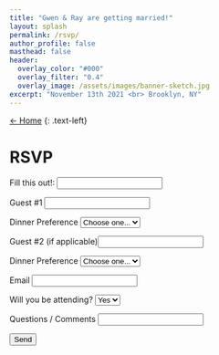 ```yaml
---
title: "Gwen & Ray are getting married!"
layout: splash
permalink: /rsvp/
author_profile: false
masthead: false
header:
  overlay_color: "#000"
  overlay_filter: "0.4"
  overlay_image: /assets/images/banner-sketch.jpg
excerpt: "November 13th 2021 <br> Brooklyn, NY"
---
```


 [<- Home](../index.html)
{: .text-left}

# RSVP  

<form name="rsvp" netlify-honeypot="bot-field" action="/rsvp-success/" netlify>
  <p class="hidden">
    <label>Fill this out!: <input name="bot-field" /></label>
  </p>
  <p>
    <label>Guest #1 <input type="text" name="name" required/></label>
  </p>
  <p>
    <label for="mealpref-01" required>Dinner Preference</label>
    <select class="form-control" id="mealpref-01" name="mealpref-01" required>
          <option value="">Choose one...</option>
          <option value="beef">Beef</option>
          <option value="chicken">Chicken</option>
          <option value="vegetarian">Vegetarian</option>
    </select>  
  </p>
  <p>
    <label>Guest #2 (if applicable)<input type="text" name="plus-one" /></label>
  </p>
  <p>
    <label for="mealpref-02">Dinner Preference</label>
    <select class="form-control" id="mealpref-02" name="mealpref-02">
          <option value="">Choose one...</option>
          <option value="beef">Beef</option>
          <option value="chicken">Chicken</option>
          <option value="vegetarian">Vegetarian</option>
    </select>  
  </p>
  <p>
    <label>Email <input type="email" name="email" required/></label>
  </p>
  <p>
    <label for="attendance">Will you be attending?</label>
    <select class="form-control" id="attendance" name="attendance">
          <option value="yes">Yes</option>
          <option value="no">No</option>
    </select>  
  </p>
  <p>
    <label>Questions / Comments <input type="text" name="comments" /></label>
  </p>
  <p>
    <button type="submit" class="btn btn--primary">Send</button>
  </p>
</form>
